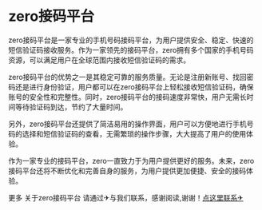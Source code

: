 # zero接码平台

zero接码平台是一家专业的手机号码接码平台，为用户提供安全、稳定、快速的短信验证码接收服务。作为一家领先的接码平台，zero拥有多个国家的手机号码资源，可以满足用户在全球范围内接收短信验证码的需求。

zero接码平台的优势之一是其稳定可靠的服务质量。无论是注册新账号、找回密码还是进行身份验证，用户都可以在zero接码平台上轻松接收短信验证码，确保账号的安全性和完整性。同时，zero接码平台的接码速度非常快，用户无需长时间等待验证码到达，节约了大量时间。

另外，zero接码平台还提供了简洁易用的操作界面，用户可以方便地进行手机号码的选择和短信验证码的查看，无需繁琐的操作步骤，大大提高了用户的使用体验。

作为一家专业的接码平台，zero一直致力于为用户提供更好的服务。未来，zero接码平台还将不断优化和完善自身的服务，为用户提供更加便捷、安全的接码体验。

更多 关于zero接码平台 请通过✈与我们联系，感谢阅读,谢谢！[点这里联系✈](https://t.me/gngwzh)
